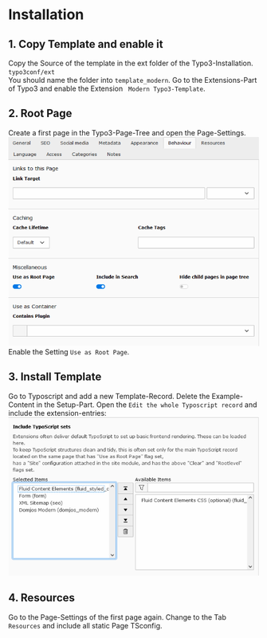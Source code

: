 # Installation

## 1. Copy Template and enable it
Copy the Source of the template in the ext folder of the Typo3-Installation.<br/>
``typo3conf/ext``<br/>
You should name the folder into ``template_modern``.
Go to the Extensions-Part of Typo3 and enable the Extension `` Modern Typo3-Template``.

## 2. Root Page
Create a first page in the Typo3-Page-Tree and open the Page-Settings.
<img src="Images/installation_page_settings.png" alt="Page-Settings" title="Page-Settings"/>
Enable the Setting ``Use as Root Page``.

## 3. Install Template
Go to Typoscript and add a new Template-Record. Delete the Example-Content in the Setup-Part.
Open the ``Edit the whole Typoscript record`` and include the extension-entries:
<img src="Images/installation_template_include.png" alt="Template-Include" title="Template-Include"/>

## 4. Resources
Go to the Page-Settings of the first page again. Change to the Tab ``Resources`` and include all static Page TSconfig.
